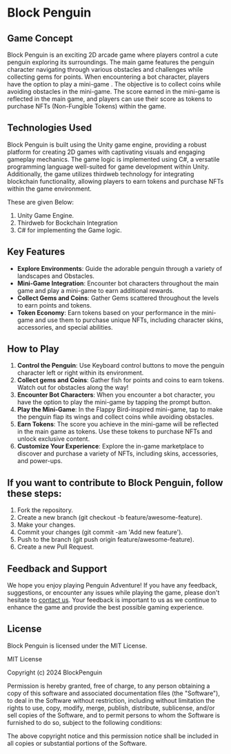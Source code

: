 # Block Penguin

## Game Concept
Block Penguin  is an exciting 2D arcade game where players control a cute penguin exploring its  surroundings. The main game features the penguin character navigating through various obstacles and challenges while collecting gems for points. When encountering a bot character, players have the option to play a mini-game . The objective is to collect coins while avoiding obstacles in the mini-game. The score earned in the mini-game is reflected in the main game, and players can use their score as tokens to purchase NFTs (Non-Fungible Tokens) within the game.

## Technologies Used
Block Penguin is built using the Unity game engine, providing a robust platform for creating 2D games with captivating visuals and engaging gameplay mechanics. The game logic is implemented using C#, a versatile programming language well-suited for game development within Unity. Additionally, the game utilizes thirdweb technology for integrating blockchain functionality, allowing players to earn tokens and purchase NFTs within the game environment.

These are given Below:

1. Unity Game Engine.
2. Thirdweb for Bockchain Integration
3. C# for implementing the Game logic.

## Key Features
- **Explore Environments**: Guide the adorable penguin through a variety of landscapes and Obstacles.
- **Mini-Game Integration**: Encounter bot characters throughout the main game and play a mini-game  to earn additional rewards.
- **Collect Gems and Coins**: Gather Gems scattered throughout the levels to earn points and tokens.
- **Token Economy**: Earn tokens based on your performance in the mini-game and use them to purchase unique NFTs, including character skins, accessories, and special abilities.

## How to Play
1. **Control the Penguin**: Use Keyboard control buttons to move the penguin character left or right within its  environment.
2. **Collect gems and Coins**: Gather fish for points and coins to earn tokens. Watch out for obstacles along the way!
3. **Encounter Bot Characters**: When you encounter a bot character, you have the option to play the mini-game by tapping the prompt button.
4. **Play the Mini-Game**: In the Flappy Bird-inspired mini-game, tap to make the penguin flap its wings and collect coins while avoiding obstacles.
5. **Earn Tokens**: The score you achieve in the mini-game will be reflected in the main game as tokens. Use these tokens to purchase NFTs and unlock exclusive content.
6. **Customize Your Experience**: Explore the in-game marketplace to discover and purchase a variety of NFTs, including skins, accessories, and power-ups.

## If you want to contribute to Block Penguin, follow these steps:

1. Fork the repository.
2. Create a new branch (git checkout -b feature/awesome-feature).
3. Make your changes.
4. Commit your changes (git commit -am 'Add new feature').
5. Push to the branch (git push origin feature/awesome-feature).
6. Create a new Pull Request.



## Feedback and Support
We hope you enjoy playing Penguin Adventure! If you have any feedback, suggestions, or encounter any issues while playing the game, please don't hesitate to [contact us](mailto:contact@penguinadventure.com). Your feedback is important to us as we continue to enhance the game and provide the best possible gaming experience.

## License
Block Penguin is licensed under the MIT License.

MIT License

Copyright (c) 2024 BlockPenguin

Permission is hereby granted, free of charge, to any person obtaining a copy
of this software and associated documentation files (the "Software"), to deal
in the Software without restriction, including without limitation the rights
to use, copy, modify, merge, publish, distribute, sublicense, and/or sell
copies of the Software, and to permit persons to whom the Software is
furnished to do so, subject to the following conditions:

The above copyright notice and this permission notice shall be included in all
copies or substantial portions of the Software.

